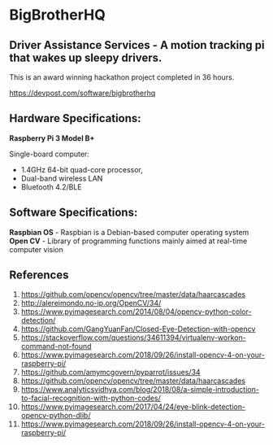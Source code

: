 # BigBrotherHQ
## Driver Assistance Services - A motion tracking pi that wakes up sleepy drivers. 

This is an award winning hackathon project completed in 36 hours.

https://devpost.com/software/bigbrotherhq

## Hardware Specifications:

**Raspberry Pi 3 Model B+** 

Single-board computer:
 * 1.4GHz 64-bit quad-core processor, 
 * Dual-band wireless LAN
 * Bluetooth 4.2/BLE

## Software Specifications:

**Raspbian OS** - Raspbian is a Debian-based computer operating system <br/>
**Open CV** - Library of programming functions mainly aimed at real-time computer vision

## References

1. https://github.com/opencv/opencv/tree/master/data/haarcascades
2. http://alereimondo.no-ip.org/OpenCV/34/
3. https://www.pyimagesearch.com/2014/08/04/opencv-python-color-detection/
4. https://github.com/GangYuanFan/Closed-Eye-Detection-with-opencv
5. https://stackoverflow.com/questions/34611394/virtualenv-workon-command-not-found
6. https://www.pyimagesearch.com/2018/09/26/install-opencv-4-on-your-raspberry-pi/
7. https://github.com/amymcgovern/pyparrot/issues/34
8. https://github.com/opencv/opencv/tree/master/data/haarcascades
9. https://www.analyticsvidhya.com/blog/2018/08/a-simple-introduction-to-facial-recognition-with-python-codes/
10. https://www.pyimagesearch.com/2017/04/24/eye-blink-detection-opencv-python-dlib/
11. https://www.pyimagesearch.com/2018/09/26/install-opencv-4-on-your-raspberry-pi/
